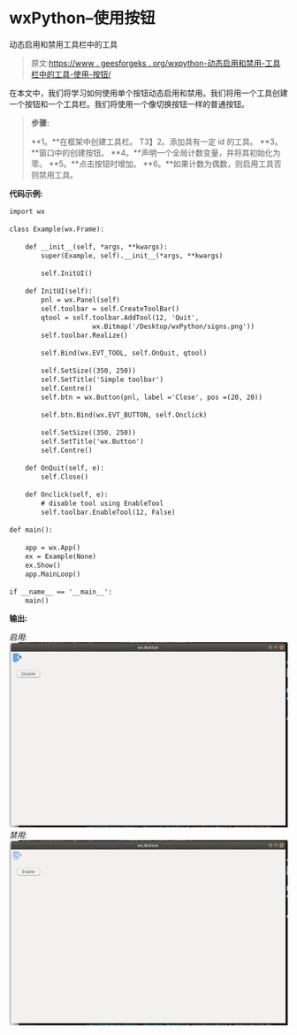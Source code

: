 # wxPython–使用按钮

动态启用和禁用工具栏中的工具

> 原文:[https://www . geesforgeks . org/wxpython-动态启用和禁用-工具栏中的工具-使用-按钮/](https://www.geeksforgeeks.org/wxpython-dynamically-enable-and-disable-tools-in-toolbar-using-button/)

在本文中，我们将学习如何使用单个按钮动态启用和禁用。我们将用一个工具创建一个按钮和一个工具栏。我们将使用一个像切换按钮一样的普通按钮。

> **步骤:**
> 
> **1。**在框架中创建工具栏。
> T3】2。添加具有一定 id 的工具。
> **3。**窗口中的创建按钮。
> **4。**声明一个全局计数变量，并将其初始化为零。
> **5。**点击按钮时增加。
> **6。**如果计数为偶数，则启用工具否则禁用工具。

**代码示例:**

```
import wx

class Example(wx.Frame):

    def __init__(self, *args, **kwargs):
        super(Example, self).__init__(*args, **kwargs)

        self.InitUI()

    def InitUI(self):
        pnl = wx.Panel(self)
        self.toolbar = self.CreateToolBar()
        qtool = self.toolbar.AddTool(12, 'Quit', 
                     wx.Bitmap('/Desktop/wxPython/signs.png'))
        self.toolbar.Realize()

        self.Bind(wx.EVT_TOOL, self.OnQuit, qtool)

        self.SetSize((350, 250))
        self.SetTitle('Simple toolbar')
        self.Centre()
        self.btn = wx.Button(pnl, label ='Close', pos =(20, 20))

        self.btn.Bind(wx.EVT_BUTTON, self.Onclick)

        self.SetSize((350, 250))
        self.SetTitle('wx.Button')
        self.Centre()

    def OnQuit(self, e):
        self.Close()

    def Onclick(self, e):
        # disable tool using EnableTool
        self.toolbar.EnableTool(12, False)

def main():

    app = wx.App()
    ex = Example(None)
    ex.Show()
    app.MainLoop()

if __name__ == '__main__':
    main()
```

**输出:**

*启用:*
![](img/fe9c8d4231311431053997153825b6a5.png)
*禁用:*
![](img/a6c3462939ee4deeaf4eab0251bd2bfa.png)
